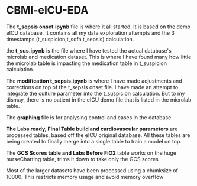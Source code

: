 # CBMI-eICU-EDA
<p>The <b>t_sepsis onset.ipynb</b> file is where it all started. It is based on the demo eICU database. It contains all my data exploration attempts and the 3 timestamps (t_suspicion,t_sofa,t_sepsis) calculation.</p>

<p>the <b>t_sus.ipynb</b> is the file where I have tested the actual database's microlab and medication dataset. This is where I have found many how little the microlab table is impacting the medication table in t_suspicion calculation.</p>

<p>The <b>modification t_sepsis.ipynb</b> is where I have made adjustments and corrections on top of the t_sepsis onset file. I have made an attempt to integrate the culture parameter into the t_suspicion calculation. But to my dismay, there is no patient in the eICU demo file that is listed in the microlab table.</p>

<p>The <b>graphing</b> file is for analysing control and cases in the database.</p>

<b>The Labs ready, Final Table build and cardiovascular parameters</b> are processed tables, based off the eICU original database. All these tables are being created to finally merge into a single table to train a model on top.</p>
<p>The <b>GCS Scores table and Labs Before FiO2</b> table works on the huge nurseCharting table, trims it down to take only the GCS scores</p>

<p>Most of the larger datasets have been processed using a chunksize of 10000. This restricts memory usage and avoid memory overflow</p>

